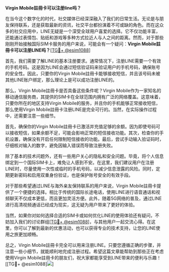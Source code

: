 **Virgin Mobile註冊卡可以注册line吗？**

在当今这个数字化的时代，社交媒体已经深深融入了我们的日常生活。无论是与朋友保持联系，还是获取最新的资讯，社交平台都扮演着不可或缺的角色。而在这众多的社交应用中，LINE无疑是一个深受全球用户喜爱的选择。它不仅功能丰富，还能通过表情包、贴纸和游戏等多种方式拉近人与人之间的距离。然而，对于那些刚刚开始接触国际SIM卡服务的用户来说，可能会有一个疑问：**Virgin Mobile註冊卡可以注册LINE吗？**[[TG💪+ @esim1088](https://t.me/s/esim1088)]

首先，我们需要了解LINE的基本注册要求。通常情况下，注册LINE需要一个有效的手机号码。这是因为LINE会通过短信验证码来验证用户的手机号码，确保账号的安全性。因此，只要你的Virgin Mobile註冊卡能够接收短信，并且该号码未被其他LINE账户绑定，那么理论上是可以成功注册LINE的。

那么，Virgin Mobile註冊卡是否具备这些条件呢？Virgin Mobile作为一家知名的移动通信服务商，其提供的SIM卡在全球范围内拥有广泛的网络覆盖。这意味着，只要你所在的地区支持Virgin Mobile的服务，并且你的手机能够正常接收短信，那么使用Virgin Mobile註冊卡注册LINE是完全可行的。当然，在实际操作过程中，还需要注意一些细节。

首先，确保你的Virgin Mobile註冊卡已激活并充值足够的余额。因为即使号码可以接收短信，如果余额不足，可能会影响正常的短信接收功能。其次，检查你的手机设置，确保没有开启任何限制短信接收的功能。最后，尝试手动输入验证码时，仔细核对输入的数字，避免因输入错误而导致注册失败。

除了基本的技术问题外，还有一些用户关心的隐私和安全问题。毕竟，将个人信息绑定到一个国际SIM卡上，难免让人感到不安。在这里，我们建议用户在注册LINE时，尽量使用一次性或临时的手机号码，以减少信息泄露的风险。同时，定期更新密码和启用双重身份验证，也是保护账号安全的有效手段。

对于那些希望通过LINE与海外亲友保持联系的用户来说，Virgin Mobile註冊卡提供了一个便捷的选择。相比于传统的国际长途电话，使用LINE进行语音通话和视频聊天不仅成本更低，而且更加灵活方便。此外，随着5G网络的普及，通过LINE进行高清视频通话已经成为现实，这无疑为用户带来了更好的体验。

当然，如果你对如何选择合适的SIM卡或如何优化LINE的使用体验还有疑问，不妨加入我们的讨论群组[[TG💪+ @esim1088](https://t.me/s/esim1088)]，与其他用户一起交流心得。在这里，你可以了解到最新的优惠活动，也可以获得专业的技术支持，让您的LINE使用之旅更加顺畅。

总之，Virgin Mobile註冊卡完全可以用来注册LINE。只要您遵循正确的步骤，并注意一些小细节，就能顺利地完成注册过程。希望这篇文章能帮助到那些正在考虑使用Virgin Mobile註冊卡的朋友们，祝大家都能享受到LINE带来的便利与乐趣！[[TG💪+ @esim1088]![](https://i.postimg.cc/4NQfJmqS/Snipaste-2025-05-13-00-14-12.png)]